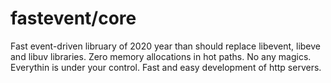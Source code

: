 # fastevent/core
Fast event-driven libruary of 2020 year than should replace libevent, libeve and libuv libraries.
Zero memory allocations in hot paths. No any magics. Everythin is under your control. Fast and easy development of http servers.
